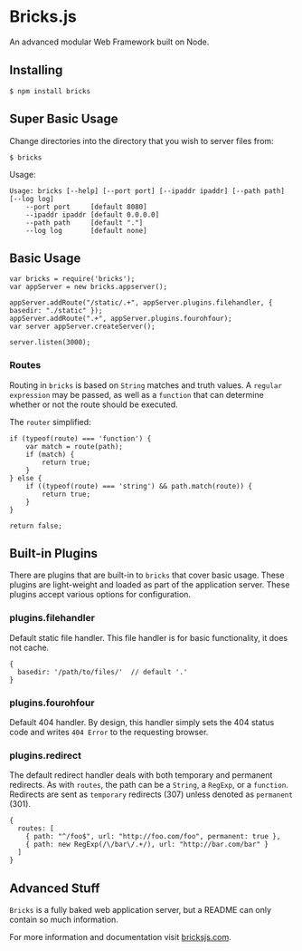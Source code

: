 # Bricks.js

An advanced modular Web Framework built on Node.

## Installing

    $ npm install bricks

## Super Basic Usage

Change directories into the directory that you wish to server files from:

    $ bricks

Usage:

    Usage: bricks [--help] [--port port] [--ipaddr ipaddr] [--path path] [--log log]
        --port port     [default 8080]
        --ipaddr ipaddr [default 0.0.0.0]
        --path path     [default "."]
        --log log       [default none]
    

## Basic Usage

    var bricks = require('bricks');
    var appServer = new bricks.appserver();
    
    appServer.addRoute("/static/.+", appServer.plugins.filehandler, { basedir: "./static" });
    appServer.addRoute(".+", appServer.plugins.fourohfour);
    var server appServer.createServer();
    
    server.listen(3000);

### Routes

Routing in `bricks` is based on `String` matches and truth values.  A `regular expression` may be passed, as well as a `function` that can determine whether or not the route should be executed.

The `router` simplified:

    if (typeof(route) === 'function') {
        var match = route(path);
        if (match) {
            return true;
        }
    } else {
        if ((typeof(route) === 'string') && path.match(route)) {
            return true;
        }
    }
    
    return false;

## Built-in Plugins

There are plugins that are built-in to `bricks` that cover basic usage.  These plugins are light-weight and loaded as part of the application server.  These plugins accept various options for configuration.

### plugins.filehandler

Default static file handler.  This file handler is for basic functionality, it does not cache.

    {
      basedir: '/path/to/files/'  // default '.'
    }

### plugins.fourohfour

Default 404 handler.  By design, this handler simply sets the 404 status code and writes `404 Error` to the requesting browser.

### plugins.redirect

The default redirect handler deals with both temporary and permanent redirects.  As with `routes`, the path can be a `String`, a `RegExp`, or a `function`.  Redirects are sent as `temporary` redirects (307) unless denoted as `permanent` (301).

    {
      routes: [
        { path: "^/foo$", url: "http://foo.com/foo", permanent: true },
        { path: new RegExp(/\/bar\/.+/), url: "http://bar.com/bar" }
      ]
    }


## Advanced Stuff

`Bricks` is a fully baked web application server, but a README can only contain so much information.

For more information and documentation visit [bricksjs.com](http://bricksjs.com/).